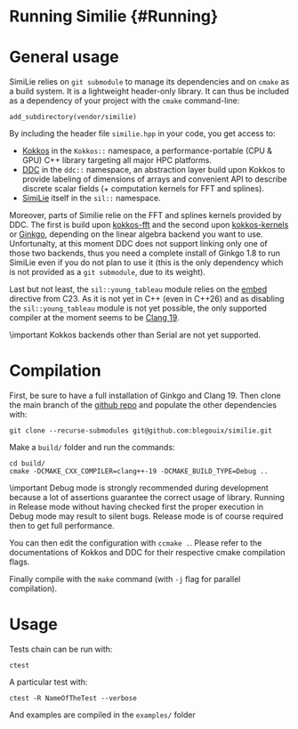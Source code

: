 # Running Similie {#Running}
<!--
SPDX-FileCopyrightText: 2024 Baptiste Legouix
SPDX-License-Identifier: GPL-3.0-or-later
-->

# General usage 

SimiLie relies on `git submodule` to manage its dependencies and on `cmake` as a build system. It is a lightweight header-only library. It can thus be included as a dependency of your project with the `cmake` command-line:

```
add_subdirectory(vendor/similie)
```

By including the header file `similie.hpp` in your code, you get access to:

- [Kokkos](https://github.com/kokkos/kokkos) in the `Kokkos::` namespace, a performance-portable (CPU & GPU) C++ library targeting all major HPC platforms.
- [DDC](https://github.com/CExA-project/ddc) in the `ddc::` namespace, an abstraction layer build upon Kokkos to provide labeling of dimensions of arrays and convenient API to describe discrete scalar fields (+ computation kernels for FFT and splines).
- [SimiLie](https://github.com/blegouix/similie) itself in the `sil::` namespace.

Moreover, parts of Similie relie on the FFT and splines kernels provided by DDC. The first is build upon [kokkos-fft](https://github.com/kokkos/kokkos-fft) and the second upon [kokkos-kernels](https://github.com/kokkos/kokkos-kernels) or [Ginkgo](https://github.com/ginkgo-project/ginkgo), depending on the linear algebra backend you want to use. Unfortunalty, at this moment DDC does not support linking only one of those two backends, thus you need a complete install of Ginkgo 1.8 to run SimiLie even if you do not plan to use it (this is the only dependency which is not provided as a `git submodule`, due to its weight). 

Last but not least, the `sil::young_tableau` module relies on the [embed](https://en.cppreference.com/w/c/preprocessor/embed) directive from C23. As it is not yet in C++ (even in C++26) and as disabling the `sil::young_tableau` module is not yet possible, the only supported compiler at the moment seems to be [Clang 19](https://github.com/llvm/llvm-project/releases).

\important Kokkos backends other than Serial are not yet supported.

# Compilation 

First, be sure to have a full installation of Ginkgo and Clang 19. Then clone the main branch of the [github repo](https://github.com/blegouix/similie) and populate the other dependencies with:

```
git clone --recurse-submodules git@github.com:blegouix/similie.git
```

Make a `build/` folder and run the commands:

```
cd build/
cmake -DCMAKE_CXX_COMPILER=clang++-19 -DCMAKE_BUILD_TYPE=Debug ..
```

\important Debug mode is strongly recommended during development because a lot of assertions guarantee the correct usage of library. Running in Release mode without having checked first the proper execution in Debug mode may result to silent bugs. Release mode is of course required then to get full performance.

You can then edit the configuration with `ccmake .`. Please refer to the documentations of Kokkos and DDC for their respective cmake compilation flags.

Finally compile with the `make` command (with `-j` flag for parallel compilation).

# Usage

Tests chain can be run with:

```
ctest
```

A particular test with:

```
ctest -R NameOfTheTest --verbose
```

And examples are compiled in the `examples/` folder
